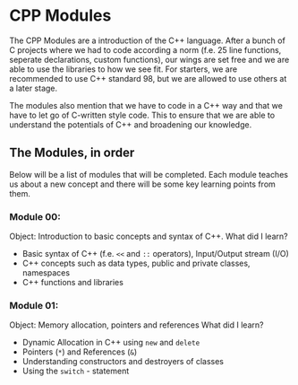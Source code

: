 # CPP Modules
The CPP Modules are a introduction of the C++ language. After a bunch of C projects where we had to code according a norm (f.e. 25 line functions, seperate declarations, custom functions), our wings are set free and we are able to use the libraries to how we see fit. For starters, we are recommended to use C++ standard 98, but we are allowed to use others at a later stage. 

The modules also mention that we have to code in a C++ way and that we have to let go of C-written style code. This to ensure that we are able to understand the potentials of C++ and broadening our knowledge.

## The Modules, in order
Below will be a list of modules that will be completed. Each module teaches us about a new concept and there will be some key learning points from them.

### Module 00:
Object: Introduction to basic concepts and syntax of C++.
What did I learn? 
-  Basic syntax of C++ (f.e. `<<` and `::` operators), Input/Output stream (I/O)
-  C++ concepts such as data types, public and private classes, namespaces
-  C++ functions and libraries

### Module 01: 
Object: Memory allocation, pointers and references
What did I learn?
- Dynamic Allocation in C++ using `new` and `delete`
- Pointers (`*`) and References (`&`)
- Understanding constructors and destroyers of classes
- Using the `switch` - statement
